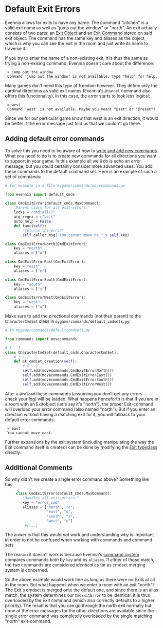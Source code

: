 # Default Exit Errors


Evennia allows for exits to have any name. The command "kitchen" is a valid exit name as well as
"jump out the window" or "north". An exit actually consists of two parts: an [Exit Object](../Component/Objects)
and an [Exit Command](../Component/Commands) stored on said exit object. The command has the same key and aliases
as the object, which is why you can see the exit in the room and just write its name to traverse it.

If you try to enter the name of a non-existing exit, it is thus the same as trying a non-exising
command; Evennia doesn't care about the difference:

     > jump out the window
     Command 'jump out the window' is not available. Type "help" for help.

Many games don't need this type of freedom however. They define only the cardinal directions as
valid exit names (Evennia's `@tunnel` command also offers this functionality). In this case, the
error starts to look less logical:

     > west
     Command 'west' is not available. Maybe you meant "@set" or "@reset"?

Since we for our particular game *know* that west is an exit direction, it would be better if the
error message just told us that we couldn't go there.

## Adding default error commands

To solve this you need to be aware of how to [write and add new commands](Starting/Part1/Adding-Commands).
What you need to do is to create new commands for all directions you want to support in your game.
In this example all we'll do is echo an error message, but you could certainly consider more
advanced uses. You add these commands to the default command set. Here is an example of such a set
of commands:

```python
# for example in a file mygame/commands/movecommands.py

from evennia import default_cmds

class CmdExitError(default_cmds.MuxCommand):
    "Parent class for all exit-errors."        
    locks = "cmd:all()"
    arg_regex = r"\s|$"
    auto_help = False
    def func(self):
        "returns the error"
        self.caller.msg("You cannot move %s." % self.key)   

class CmdExitErrorNorth(CmdExitError):
    key = "north"
    aliases = ["n"]

class CmdExitErrorEast(CmdExitError):
    key = "east"
    aliases = ["e"]

class CmdExitErrorSouth(CmdExitError):
    key = "south"
    aliases = ["s"]

class CmdExitErrorWest(CmdExitError):
    key = "west"
    aliases = ["w"]
```

Make sure to add the directional commands (not their parent) to the `CharacterCmdSet` class in
`mygame/commands/default_cmdsets.py`:

```python
# in mygame/commands/default_cmdsets.py

from commands import movecommands

# [...]
class CharacterCmdSet(default_cmds.CharacterCmdSet):
    # [...]
    def at_cmdset_creation(self):
        # [...]
        self.add(movecommands.CmdExitErrorNorth())
        self.add(movecommands.CmdExitErrorEast()) 
        self.add(movecommands.CmdExitErrorSouth())
        self.add(movecommands.CmdExitErrorWest())
```

After a `@reload` these commands (assuming you don't get any errors - check your log) will be
loaded. What happens henceforth is that if you are in a room with an Exitobject (let's say it's
"north"), the proper Exit-command will overload your error command (also named "north"). But if you
enter an direction without having a matching exit for it, you will fallback to your default error
commands:

     > east
     You cannot move east.

Further expansions by the exit system (including manipulating the way the Exit command itself is
created) can be done by modifying the [Exit typeclass](../Component/Typeclasses) directly.

## Additional Comments

So why didn't we create a single error command above? Something like this: 

```python
     class CmdExitError(default_cmds.MuxCommand):
        "Handles all exit-errors."
        key = "error_cmd"
        aliases = ["north", "n", 
                   "east", "e",
                   "south", "s",
                   "west", "w"]
         #[...]
```
The anwer is that this would *not* work and understanding why is important in order to not be
confused when working with commands and command sets.

The reason it doesn't work is because Evennia's [command system](../Component/Commands) compares commands *both*
by `key` and by `aliases`.  If *either* of those match, the two commands are considered *identical*
as far as cmdset merging system is concerned.

So the above example would work fine as long as there were no Exits at all in the room. But what
happens when we enter a room with an exit "north"? The Exit's cmdset is merged onto the default one,
and since there is an alias match, the system determines our `CmdExitError` to be identical. It is
thus overloaded by the Exit command (which also correctly defaults to a higher priority). The result
is that you can go through the north exit normally but none of the error messages for the other
directions are available since the single error command was completely overloaded by the single
matching "north" exit-command.